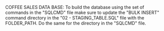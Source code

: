 COFFEE SALES DATA BASE: To build the database using the set of commands in the "SQLCMD" file make sure to update the "BULK INSERT" command directory in the "02 - STAGING_TABLE.SQL" file with the FOLDER_PATH. Do the same for the directory in the "SQLCMD" file.
